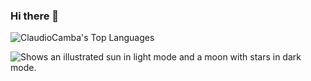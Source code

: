 ### Hi there 👋
![ClaudioCamba's Top Languages](https://github-readme-stats.vercel.app/api/top-langs/?username=ClaudioCamba&theme=onedark&show_icons=true&hide_border=true&layout=compact)

<picture>
  <source media="(prefers-color-scheme: dark)" srcset="[https://user-images.githubusercontent.com/25423296/163456776-7f95b81a-f1ed-45f7-b7ab-8fa810d529fa.png](https://github-readme-stats.vercel.app/api/top-langs/?username=ClaudioCamba&theme=onedark&show_icons=true&hide_border=true&layout=compact)">
  <source media="(prefers-color-scheme: light)" srcset="https://user-images.githubusercontent.com/25423296/163456779-a8556205-d0a5-45e2-ac17-42d089e3c3f8.png">
  <img alt="Shows an illustrated sun in light mode and a moon with stars in dark mode." src="[https://user-images.githubusercontent.com/25423296/163456779-a8556205-d0a5-45e2-ac17-42d089e3c3f8.png](https://github-readme-stats.vercel.app/api/top-langs/?username=ClaudioCamba&theme=onedark&show_icons=true&hide_border=true&layout=compact)">
</picture>
<!--
**ClaudioCamba/ClaudioCamba** is a ✨ _special_ ✨ repository because its `README.md` (this file) appears on your GitHub profile.

Here are some ideas to get you started:

- 🔭 I’m currently working on ...
- 🌱 I’m currently learning ...
- 👯 I’m looking to collaborate on ...
- 🤔 I’m looking for help with ...
- 💬 Ask me about ...
- 📫 How to reach me: ...
- 😄 Pronouns: ...
- ⚡ Fun fact: ...
-->
